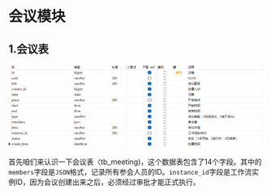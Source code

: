 # 会议模块

## 1.会议表

![image-20230316153955845](img.assets\image-20230316153955845.png)

首先咱们来认识一下会议表〈tb_meeting)，这个数据表包含了14个字段。其中的 `members`字段是`JSON`格式，记录所有参会人员的ID。`instance_id`字段是工作流实例ID，因为会议创建出来之后，必须经过审批才能正式执行。